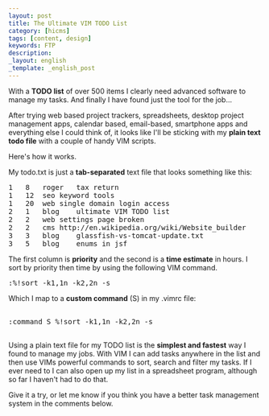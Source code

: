 ```yaml
---
layout: post
title: The Ultimate VIM TODO List
category: [hicms]
tags: [content, design]
keywords: FTP
description: 
_layout: english
_template: _english_post
---
```



With a **TODO list** of over 500 items I clearly need advanced software to manage my tasks. And finally I have found just the tool for the job...

After trying web based project trackers, spreadsheets, desktop project management apps, calendar based, email-based, smartphone apps and everything else I could think of, it looks like I'll be sticking with my **plain text todo&#160;file** with a couple of handy VIM scripts.

Here's how it works.

My todo.txt is just a **tab-separated** text file that looks something like this:

<pre>
1	8	roger	tax return
1	12	seo	keyword tools
1	20	web	single domain login access
2	1	blog	ultimate VIM TODO list
2	2	web	settings page broken
2	2	cms	http://en.wikipedia.org/wiki/Website_builder
3	3	blog	glassfish-vs-tomcat-update.txt
3	5	blog	enums in jsf</pre>
The first column is **priority** and the second is a **time estimate** in hours. I sort by priority then time by using the following VIM command.

<pre>
:%!sort -k1,1n -k2,2n -s
</pre>

Which I map to a **custom command**&#160;(S) in my .vimrc file:

<pre>

:command S %!sort -k1,1n -k2,2n -s

</pre>

Using a plain text file for my TODO list is the **simplest and fastest** way I found to manage my jobs. With VIM I can add tasks anywhere in the list and then use VIMs powerful commands to sort, search and filter my tasks. If I ever need to I can also open up my list in a spreadsheet program, although so far I haven't had to do that.

Give it a try, or let me know if you think you have a better task management system in the comments below.
